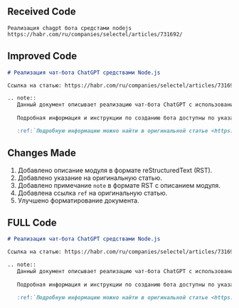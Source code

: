## Received Code
```
Реализация chagpt бота средстами nodejs
https://habr.com/ru/companies/selectel/articles/731692/
```

## Improved Code
```markdown
# Реализация чат-бота ChatGPT средствами Node.js

Ссылка на статью: https://habr.com/ru/companies/selectel/articles/731692/

.. note::
   Данный документ описывает реализацию чат-бота ChatGPT с использованием Node.js.
   
   Подробная информация и инструкции по созданию бота доступны по указанной ссылке на статью.

   :ref:`Подробную информацию можно найти в оригинальной статье <https://habr.com/ru/companies/selectel/articles/731692/>`
```

## Changes Made

1.  Добавлено описание модуля в формате reStructuredText (RST).
2.  Добавлено указание на оригинальную статью.
3.  Добавлено примечание `note` в формате RST с описанием модуля.
4.  Добавлена ссылка `ref` на оригинальную статью.
5.  Улучшено форматирование документа.

## FULL Code
```markdown
# Реализация чат-бота ChatGPT средствами Node.js

Ссылка на статью: https://habr.com/ru/companies/selectel/articles/731692/

.. note::
   Данный документ описывает реализацию чат-бота ChatGPT с использованием Node.js.
   
   Подробная информация и инструкции по созданию бота доступны по указанной ссылке на статью.

   :ref:`Подробную информацию можно найти в оригинальной статье <https://habr.com/ru/companies/selectel/articles/731692/>`
